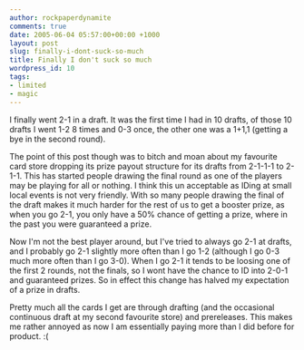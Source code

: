 ```yaml
---
author: rockpaperdynamite
comments: true
date: 2005-06-04 05:57:00+00:00 +1000
layout: post
slug: finally-i-dont-suck-so-much
title: Finally I don't suck so much
wordpress_id: 10
tags:
- limited
- magic
---
```


I finally went 2-1 in a draft. It was the first time I had in 10 drafts, of those 10 drafts I went 1-2 8 times and 0-3 once, the other one was a 1+1,1 (getting a bye in the second round).

The point of this post though was to bitch and moan about my favourite card store dropping its prize payout structure for its drafts from 2-1-1-1 to 2-1-1. This has started people drawing the final round as one of the players may be playing for all or nothing. I think this un acceptable as IDing at small local events is not very friendly. With so many people drawing the final of the draft makes it much harder for the rest of us to get a booster prize, as when you go 2-1, you only have a 50% chance of getting a prize, where in the past you were guaranteed a prize.

Now I'm not the best player around, but I've tried to always go 2-1 at drafts, and I probably go 2-1 slightly more often than I go 1-2 (although I go 0-3 much more often than I go 3-0). When I go 2-1 it tends to be loosing one of the first 2 rounds, not the finals, so I wont have the chance to ID into 2-0-1 and guaranteed prizes. So in effect this change has halved my expectation of a prize in drafts.

Pretty much all the cards I get are through drafting (and the occasional continuous draft at my second favourite store) and prereleases. This makes me rather annoyed as now I am essentially paying more than I did before for product. :(





